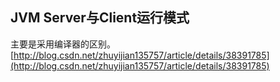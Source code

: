 ## JVM Server与Client运行模式

主要是采用编译器的区别。[http://blog.csdn.net/zhuyijian135757/article/details/38391785](http://blog.csdn.net/zhuyijian135757/article/details/38391785)
